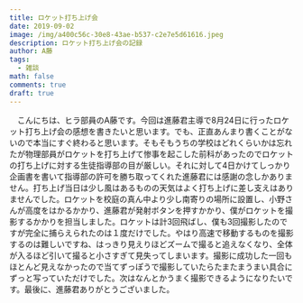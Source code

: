 ```yaml
---
title: ロケット打ち上げ会
date: 2019-09-02
image: /img/a400c56c-30e8-43ae-b537-c2e7e5d61616.jpeg
description: ロケット打ち上げ会の記録
author: A藤
tags:
  - 雑談
math: false
comments: true
draft: true
---
```


　こんにちは、ヒラ部員のA藤です。今回は進藤君主導で8月24日に行ったロケット打ち上げ会の感想を書きたいと思います。でも、正直あんまり書くことがないので本当にすぐ終わると思います。そもそもうちの学校はどれくらいかは忘れたが物理部員がロケットを打ち上げて惨事を起こした前科があったのでロケットの打ち上げに対する生徒指導部の目が厳しい。それに対して4日かけてしっかり企画書を書いて指導部の許可を勝ち取ってくれた進藤君には感謝の念しかありません。打ち上げ当日は少し風はあるものの天気はよく打ち上げに差し支えはありませんでした。ロケットを校庭の真ん中より少し南寄りの場所に設置し、小野さんが高度をはかるかかり、進藤君が発射ボタンを押すかかり、僕がロケットを撮影するかかりを担当しました。ロケットは計3回飛ばし、僕も3回撮影したのですが完全に捕らえられたのは１度だけでした。やはり高速で移動するものを撮影するのは難しいですね、はっきり見えりほどズームで撮ると追えなくなり、全体が入るほど引いて撮ると小さすぎて見失ってしまいます。撮影に成功した一回もほとんど見えなかったので当てずっぽうで撮影していたらたまたまうまい具合にずっと写っていただけでした。次はなんとかうまく撮影できるようになりたいです。最後に、進藤君ありがとうございました。
